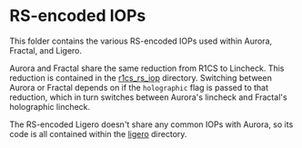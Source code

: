 # RS-encoded IOPs

This folder contains the various RS-encoded IOPs used within Aurora, Fractal, and Ligero.

Aurora and Fractal share the same reduction from R1CS to Lincheck. This reduction is contained in the [r1cs_rs_iop](/libiop/protocols/encoded/r1cs_rs_iop) directory. Switching between Aurora or Fractal depends on if the `holographic` flag is passed to that reduction, which in turn switches between Aurora's lincheck and Fractal's holographic lincheck.

The RS-encoded Ligero doesn't share any common IOPs with Aurora, so its code is all contained within the [ligero](/libiop/protocols/encoded/ligero) directory.
